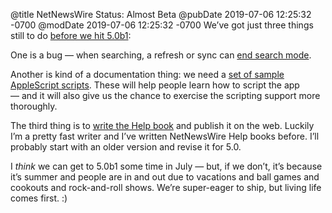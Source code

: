 @title NetNewsWire Status: Almost Beta
@pubDate 2019-07-06 12:25:32 -0700
@modDate 2019-07-06 12:25:32 -0700
We’ve got just three things still to do [before we hit 5.0b1](https://github.com/brentsimmons/NetNewsWire/milestone/2):

One is a bug — when searching, a refresh or sync can [end search mode](https://github.com/brentsimmons/NetNewsWire/issues/791).

Another is kind of a documentation thing: we need a [set of sample AppleScript scripts](https://github.com/brentsimmons/NetNewsWire/issues/155). These will help people learn how to script the app — and it will also give us the chance to exercise the scripting support more thoroughly.

The third thing is to [write the Help book](https://github.com/brentsimmons/NetNewsWire/issues/2) and publish it on the web. Luckily I’m a pretty fast writer and I’ve written NetNewsWire Help books before. I’ll probably start with an older version and revise it for 5.0.

I *think* we can get to 5.0b1 some time in July — but, if we don’t, it’s because it’s summer and people are in and out due to vacations and ball games and cookouts and rock-and-roll shows. We’re super-eager to ship, but living life comes first. :)
